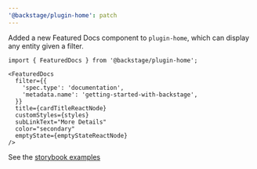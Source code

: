 ```yaml
---
'@backstage/plugin-home': patch
---
```


Added a new Featured Docs component to `plugin-home`, which can display any entity given a filter.

```
import { FeaturedDocs } from '@backstage/plugin-home';

<FeaturedDocs
  filter={{
    'spec.type': 'documentation',
    'metadata.name': 'getting-started-with-backstage',
  }}
  title={cardTitleReactNode}
  customStyles={styles}
  subLinkText="More Details"
  color="secondary"
  emptyState={emptyStateReactNode}
/>
```

See the [storybook examples](https://backstage.io/storybook/?path=/story/plugins-home-components-featureddocs--default)
